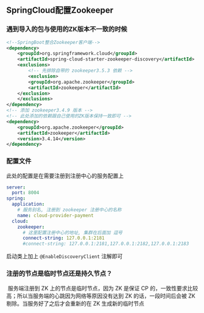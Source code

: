 ## SpringCloud配置Zookeeper

### 遇到导入的包与使用的ZK版本不一致的时候

```xml
<!--SpringBoot整合Zookeeper客户端-->
<dependency>
    <groupId>org.springframework.cloud</groupId>
    <artifactId>spring-cloud-starter-zookeeper-discovery</artifactId>
    <exclusions>
        <!-- 先排除自带的 zookeeper3.5.3 依赖 -->
        <exclusion>
        <groupId>org.apache.zookeeper</groupId>
        <artifactId>zookeeper</artifactId>
    </exclusion>
    </exclusions>
</dependency>
<!-- 添加 zookeeper3.4.9 版本 -->
<!-- 此处添加的依赖跟自己使用的ZK版本保持一致即可 -->
<dependency>
    <groupId>org.apache.zookeeper</groupId>
    <artifactId>zookeeper</artifactId>
    <version>3.4.14</version>
</dependency>
```



### 配置文件

此处的配置是在需要注册到注册中心的服务配置上

```yml
server:
  port: 8004
spring:
  application:
    # 服务别名, 注册到 zookeeper 注册中心的名称
    name: cloud-provider-payment
  cloud:
    zookeeper:
      # 这里配置注册中心的地址, 集群在后面加 逗号 
      connect-string: 127.0.0.1:2181
      #connect-string: 127.0.0.1:2181,127.0.0.1:2182,127.0.0.1:2183
```



启动类上加上 `@EnableDiscoveryClient` 注解即可



### 注册的节点是临时节点还是持久节点？

​		服务端注册到 ZK 上的节点是临时节点，因为 ZK 是保证 CP 的，一致性要求比较高；所以当服务端的心跳因为网络等原因没有达到 ZK 的话，一段时间后会被 ZK 剔除。当服务好了之后才会重新的在 ZK 生成新的临时节点